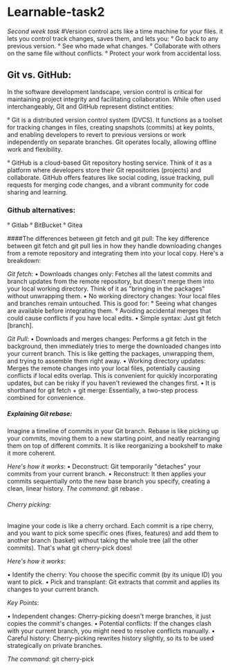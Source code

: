 # Learnable-task2
_Second week task_
#Version control acts like a time machine for your files. it lets you control track changes, saves them, and lets you:
° Go back to any previous version.
° See who made what changes.
° Collaborate with others on the same file without conflicts.
° Protect your work from accidental loss. ️

## Git vs. GitHub: 
In the software development landscape, version control is critical for maintaining project integrity and facilitating collaboration. While often used interchangeably, Git and GitHub represent distinct entities:

° Git is a distributed version control system (DVCS). It functions as a toolset for tracking changes in files, creating snapshots (commits) at key points, and enabling developers to revert to previous versions or work independently on separate branches. Git operates locally, allowing offline work and flexibility.

° GitHub is a cloud-based Git repository hosting service. Think of it as a platform where developers store their Git repositories (projects) and collaborate. GitHub offers features like social coding, issue tracking, pull requests for merging code changes, and a vibrant community for code sharing and learning.

### Github alternatives:
° Gitlab
° BitBucket
° Gitea

####The differences between git fetch and git pull:
The key difference between git fetch and git pull lies in how they handle downloading changes from a remote repository and integrating them into your local copy. Here's a breakdown:

*Git fetch*:
• Downloads changes only: Fetches all the latest commits and branch updates from the remote repository, but doesn't merge them into your local working directory. Think of it as "bringing in the packages" without unwrapping them.
• No working directory changes: Your local files and branches remain untouched. This is good for:
  ° Seeing what changes are available before integrating them.
  ° Avoiding accidental merges that could cause conflicts if you have local edits.
• Simple syntax: Just git fetch <remote> [branch].

*Git Pull*:
• Downloads and merges changes: Performs a git fetch in the background, then immediately tries to merge the downloaded changes into your current branch. This is like getting the packages, unwrapping them, and trying to assemble them right away.
• Working directory updates: Merges the remote changes into your local files, potentially causing conflicts if local edits overlap. This is convenient for quickly incorporating updates, but can be risky if you haven't reviewed the changes first.
• It is shorthand for git fetch + git merge: Essentially, a two-step process combined for convenience.

##### Explaining Git rebase:
Imagine a timeline of commits in your Git branch. Rebase is like picking up your commits, moving them to a new starting point, and neatly rearranging them on top of different commits. It is like reorganizing a bookshelf to make it more coherent.

_Here's how it works_:
• Deconstruct: Git temporarily "detaches" your commits from your current branch.
• Reconstruct: It then applies your commits sequentially onto the new base branch you specify, creating a clean, linear history.
*The command*: git rebase <base-branch>.

###### Cherry picking:
Imagine your code is like a cherry orchard.  Each commit is a ripe cherry, and you want to pick some specific ones (fixes, features) and add them to another branch (basket) without taking the whole tree (all the other commits). That's what git cherry-pick does!

_Here's how it works_:

• Identify the cherry: You choose the specific commit (by its unique ID) you want to pick.
• Pick and transplant: Git extracts that commit and applies its changes to your current branch.

_Key Points_:

• Independent changes: Cherry-picking doesn't merge branches, it just copies the commit's changes.
• Potential conflicts: If the changes clash with your current branch, you might need to resolve conflicts manually.
• Careful history: Cherry-picking rewrites history slightly, so its to be used strategically on private branches.

_The command_: git cherry-pick <commit-ID>
